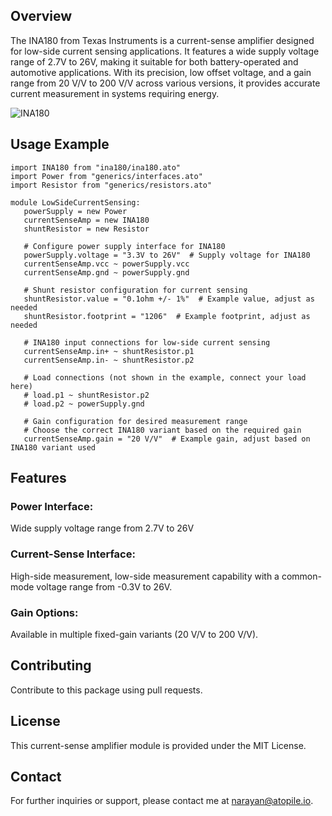 ## Overview

The INA180 from Texas Instruments is a current-sense amplifier designed for low-side current sensing applications. It features a wide supply voltage range of 2.7V to 26V, making it suitable for both battery-operated and automotive applications. With its precision, low offset voltage, and a gain range from 20 V/V to 200 V/V across various versions, it provides accurate current measurement in systems requiring energy.

![INA180](https://firebasestorage.googleapis.com/v0/b/atopile.appspot.com/o/low-side-current-sensor.png?alt=media&token=1805c393-ecab-404a-be20-12081b7320ad "INA180")

## Usage Example

```
import INA180 from "ina180/ina180.ato"
import Power from "generics/interfaces.ato"
import Resistor from "generics/resistors.ato"

module LowSideCurrentSensing:
   powerSupply = new Power
   currentSenseAmp = new INA180
   shuntResistor = new Resistor
   
   # Configure power supply interface for INA180
   powerSupply.voltage = "3.3V to 26V"  # Supply voltage for INA180
   currentSenseAmp.vcc ~ powerSupply.vcc
   currentSenseAmp.gnd ~ powerSupply.gnd
   
   # Shunt resistor configuration for current sensing
   shuntResistor.value = "0.1ohm +/- 1%"  # Example value, adjust as needed
   shuntResistor.footprint = "1206"  # Example footprint, adjust as needed
   
   # INA180 input connections for low-side current sensing
   currentSenseAmp.in+ ~ shuntResistor.p1
   currentSenseAmp.in- ~ shuntResistor.p2
   
   # Load connections (not shown in the example, connect your load here)
   # load.p1 ~ shuntResistor.p2
   # load.p2 ~ powerSupply.gnd

   # Gain configuration for desired measurement range
   # Choose the correct INA180 variant based on the required gain
   currentSenseAmp.gain = "20 V/V"  # Example gain, adjust based on INA180 variant used

```

## Features

### Power Interface: 
Wide supply voltage range from 2.7V to 26V

### Current-Sense Interface: 
High-side measurement, low-side measurement capability with a common-mode voltage range from -0.3V to 26V.

### Gain Options: 
Available in multiple fixed-gain variants (20 V/V to 200 V/V).

## Contributing
Contribute to this package using pull requests.

## License
This current-sense amplifier module is provided under the MIT License.

## Contact
For further inquiries or support, please contact me at narayan@atopile.io.




